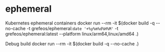# ephemeral
Kubernetes ephemeral containers
docker run --rm -it $(docker build -q --no-cache -t grefeos/ephemeral:`date '+%y%m%d%H%M'` -t grefeos/ephemeral:latest --platform linux/arm64,linux/amd64 .)

Debug build 
docker run --rm -it $(docker build -q --no-cache .)